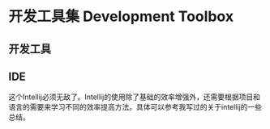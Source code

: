 # 开发工具集 Development Toolbox

## 开发工具



## IDE
这个Intellij必须无敌了。Intellij的使用除了基础的效率增强外，还需要根据项目和语言的需要来学习不同的效率提高方法。具体可以参考我写过的关于intellij的一些总结。